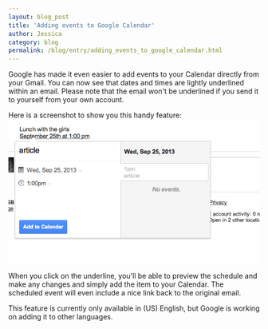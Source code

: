 ```yaml
---
layout: blog_post
title: 'Adding events to Google Calendar'
author: Jessica
category: blog
permalink: /blog/entry/adding_events_to_google_calendar.html
---
```


Google has made it even easier to add events to your Calendar directly from your Gmail. You can now see that dates and times are lightly underlined within an email. Please note that the email won't be underlined if you send it to yourself from your own account.

Here is a screenshot to show you this handy feature:
![inline](/assets/blog/2013-09-16-adding_events_to_google_calendar/screenshot.jpg)

When you click on the underline, you'll be able to preview the schedule and make any changes and simply add the item to your Calendar. The scheduled event will even include a nice link back to the original email.  

This feature is currently only available in (US) English, but Google is working on adding it to other languages.
